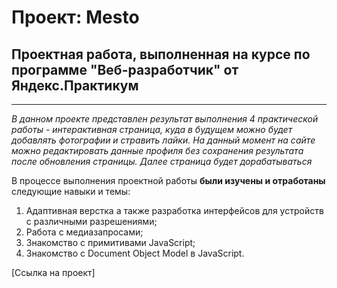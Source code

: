 # Проект: Mesto

## Проектная работа, выполненная на курсе по программе "Веб-разработчик" от Яндекс.Практикум  
___
*В данном проекте представлен результат выполнения 4 практической работы - интерактивная страница, куда в будущем можно будет добавлять фотографии и стравить лайки. На данный момент на сайте можно редактировать данные профиля без сохранения результата после обновления страницы. Далее страница будет дорабатываться*  
  
В процессе выполнения проектной работы __были изучены и отработаны__ следующие навыки и темы:  
1. Адаптивная верстка а также разработка интерфейсов для устройств с различными разрешениями;
2. Работа с медиазапросами;
3. Знакомство с примитивами JavaScript;
4. Знакомство с Document Object Model в JavaScript.

[Ссылка на проект]



